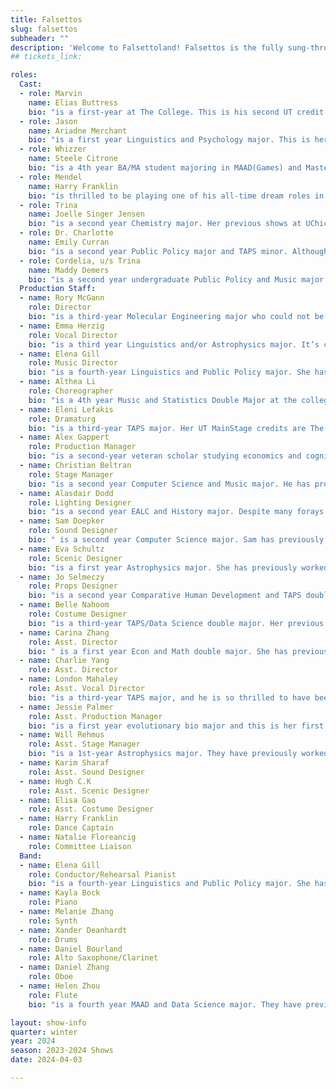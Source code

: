 ```yaml
---
title: Falsettos
slug: falsettos
subheader: ""
description: 'Welcome to Falsettoland! Falsettos is the fully sung-through musical that chronicles the evolution of nuclear family Marvin, Trina, and their son Jason as Marvin leaves Trina for a man, Whizzer, bringing them all to the door of psychiatrist Mendel. Watch as they—and the "lesbians from next door"—navigate hilarity, tragedy, and a looming Bar Mitzvah in 1979 New York City, learning how to find their place in the world.'
## tickets_link: 

roles:
  Cast:
  - role: Marvin
    name: Elias Buttress
    bio: "is a first-year at The College. This is his second UT credit after being an assistant production manager for Muscle Memory. When not onstage or in class, he enjoys listening to jazz. He would like to thank his parents for their support and UT for this opportunity."
  - role: Jason
    name: Ariadne Merchant
    bio: "is a first year Linguistics and Psychology major. This is her first time acting in (or even being part of) Uchicago Theater. Though she is new to college theater, she already is comfortable in its welcoming and exciting environment. Ariadne is thrilled to experience and be a part of such an amazing community in theater (the Falsettos cast and crew) and can't wait to continue her passion in the years to come."
  - role: Whizzer
    name: Steele Citrone
    bio: "is a 4th year BA/MA student majoring in MAAD(Games) and Mastering in Digital Studies. He has previously only acted and directed with Deans Men's productions, so he is excited to finally work and preform in a spacious Logan Center Theater (no more basement rehearsals)! In his free time, when he's not doing homework and making fun of his friends old high school bios, Steele, like Whizzer, likes to play games! While Canasta is not on his daily rotation, he does truly get embarrassingly upset over Chess. Steele hopes you enjoy this performance of the greatest musical ever conceived, well that may be a tad hyperbolic, but he doesn't have time to argue semantics; the show is about to begin!"
  - role: Mendel
    name: Harry Franklin
    bio: "is thrilled to be playing one of his all-time dream roles in this production! He is a 4th year Public Policy major and has previously performed with UT in Love's Labour's Lost (Don Armado) and The Trail to Oregon (McDoon). When not performing, Harry enjoys joggling, tap dancing, and having extensive conversations about figure skating with unwilling friends and roommates."
  - role: Trina
    name: Joelle Singer Jensen
    bio: "is a second year Chemistry major. Her previous shows at UChicago include Be More Chill (Jenna) and Perfect Match (Brittany). She finds it hilarious that people now have to purchase a ticket to see her be a neurotic Jewish woman who won't stop singing."
  - role: Dr. Charlotte
    name: Emily Curran
    bio: "is a second year Public Policy major and TAPS minor. Although this is her first time on the UT mainstage, her work has previously been seen in Romeo and Juliet (Assistant Lighting Designer), Macbeth in Space (Lighting Designer), and Be More Chill (Assistant Lighting Designer). She is also a curator for Theater [24] and encourages anyone who wants to get started with UT to come check it out next quarter! She would like to thank her amazing castmates and crew for being the best ever in all respects. She is thrilled to have been given the chance to perform again and is so grateful she has gotten to do it alongside them. As always, she would like to thank her friends and family for the support and love they give. She couldn't do it without them. Welcome to Falsettoland and enjoy the show!"
  - role: Cordelia, u/s Trina
    name: Maddy Demers
    bio: "is a second year undergraduate Public Policy and Music major. Falsettos is their first credit with UT, and they are beyond excited to be a part of this production. They would like to thank the entire cast & crew for making this a wonderful experience, and their parents for all of their support. Enjoy the show!"
  Production Staff:
  - name: Rory McGann
    role: Director
    bio: "is a third-year Molecular Engineering major who could not be more excited to see this production come to life! Getting to tell this beautiful story of growing up has truly been a privilege. He currently serves on UT Committee, and his previous UT credits include Be More Chill (Rich Goranski) and Romeo and Juliet (Juliet) - this makes Falsettos his directorial debut at the College! He would like to thank everyone who has made this possible, company or otherwise, and he hopes you enjoy the show."
  - name: Emma Herzig
    role: Vocal Director
    bio: "is a third year Linguistics and/or Astrophysics major. It’s complicated. She has previously worked on Be More Chill (Assistant Vocal Director) and the Weekend of Workshops Shows “Queen of Spades” (Assistant Vocal Director) and “Fields of Asphodel” (Zo), as well as multiple staged readings. Special thanks to Isabel Schmitz!"
  - name: Elena Gill
    role: Music Director
    bio: "is a fourth-year Linguistics and Public Policy major. She has previously worked on Be More Chill (Co-Music Director/Rehearsal Pianist/Keyboard 1), Queen of Spades (Pianist/Rehearsal Pianist), Yivdak (Composer/Arranger/Music Director/Pianist), Trail to Oregon! (Piano 1/Rehearsal Pianist), and Love’s Labour’s Lost (Asst. Sound Designer). She would like to thank all the members of the band for helping to carry drumkits and keyboards and stands to every rehearsal. This wouldn’t have happened without you guys! Thank you for putting up with rehearsal conditions that are newsworthy at other schools!"
  - name: Althea Li
    role: Choreographer
    bio: "is a 4th year Music and Statistics Double Major at the college. She has previously worked on Be More Chill (Co-Choreographer) and Weekend of Workshops (Co- Composer, Choreographer). Along with Falsettos, Althea is also working on The Play That Goes Wrong (Sound Designer) and her original musical Strings Attached (Co-Composer, Co- Music Director), both going up in Spring Quarter. She is very proud of this show, and would like to thank Rory for being a supportive and detail-oriented director, Christian for being a patient yet fun SM, and all the wonderful actors for never getting sick of Double Dream Feet."
  - name: Eleni Lefakis
    role: Dramaturg
    bio: "is a third-year TAPS major. Her UT MainStage credits are The Heirs (Stage Manager), The Trail to Oregon! (Assistant Director/Dramaturg), Romeo & Juliet (Co-Production Manager), Marian, or the True Tale of Robin Hood (Assistant Director/Dramaturg), MacBeth in Space (Dramaturg), The Laramie Project (SM Collective™), Be More Chill (Co-Director), Twelfth Night (Pre-Production Manager), and The Taming of The Shrew (Stage Manager/Assistant Dramaturg). Her current UT projects are Strings Attached (Co-Director/Dramaturg) and getting people to stop saying that UT doesn’t market itself (she serves as Outreach Chair on Committee). Falsettos has been her dream dramaturgy project and she would like to thank everyone for letting her ramble at them and specifically Rory for reading 200 pages worth of queer theory at her behest and not kicking her out every time she busted into his rehearsal room unannounced."
  - name: Alex Gappert
    role: Production Manager
    bio: "is a second-year veteran scholar studying economics and cognitive science. Alex previously worked as an assistant director on the musical Be More Chill. He has previously served in the US Navy as an air traffic controller and had experience working on the TV show Jack Ryan (Background Actor)."
  - name: Christian Beltran
    role: Stage Manager
    bio: "is a second year Computer Science and Music major. He has previously worked on Romeo and Juliet (Sampson/Apothecary/Paris' Page), Macbeth in Space (Assistant Lights), and Twelfth Night (Assistant Stage Manager), as well as a few Theater[24] productions and 4 years of high school acting. He would like to thank everyone who has worked on this production for all the passion and love they've poured into it."
  - name: Alasdair Dodd
    role: Lighting Designer
    bio: "is a second year EALC and History major. Despite many forays into theater in high school, this is his first production with UT! When not in the lighting booth, he can be found agonizing over Chinese homework or in the MADD center working his way through the Kingdom Hearts franchise."
  - name: Sam Doepker
    role: Sound Designer
    bio: " is a second year Computer Science major. Sam has previously worked on The Laramie Project (Sound Designer) and Weekend of Workshops Fall 2022 (Sound Designer)."
  - name: Eva Schultz
    role: Scenic Designer
    bio: "is a first year Astrophysics major. She has previously worked on Winter Workshops (Director, Actor, Writer), and two Theatre[24]'s (Designer). For more TAPS involvement, she is also a part of Medusa A Capella and works in the Scene Shop at the Logan center."
  - name: Jo Selmeczy
    role: Props Designer
    bio: "is a second year Comparative Human Development and TAPS double major. They have previously worked on Wolves (#8), Twelfth Night (Sebastian), The Laramie Project (Actor 6), and Romeo and Juliet (Romeo). Jo has also been a scriptwriter for 5 cycles (so far!) of Theater24. Jo is extremely excited to co-direct A Midsummer Night's Dream next quarter with their favorite 'little guy,' Christian Beltran. They are currently the Education Chair on the Dean's Men Board and Service and Advocacy Chair on the Organization of LGBTQ+ Students (OLS) Board. They hope you enjoy the cameo from the meanest and thinnest of the first ladies at the beginning of Act 2 as much as they do."
  - name: Belle Nahoom
    role: Costume Designer
    bio: "is a third-year TAPS/Data Science double major. Her previous theatre credits at the University include The Heirs (ASM), Marian (ASM), The Intruder Workshop (Costume Designer), Scientific Method (Costume Designer), Macbeth in Space (Hair & Makeup), Queen of Spades Workshop (SM & PM), The Laramie Project (SM Collective), the B.A. Thesis, Yivdak (Jared), 12th Night (Hair & Makeup), Be More Chill (Costume Designer), The Wolves (Asst. Costume Designer), Theatre[24](Curator), as well as the upcoming spring production of the Play That Goes Wrong (Costume Designer). Additionally, she is artistic director of the Commedia Dell’Arte improv troupe on campus and a member of Medusa A Capella. She would like to thank her phenomenal assistants for all their help!"
  - name: Carina Zhang
    role: Asst. Director
    bio: " is a first year Econ and Math double major. She has previously worked on The Taming of the Shrewd (Assistant Production Manager)."
  - name: Charlie Yang
    role: Asst. Director
  - name: London Mahaley
    role: Asst. Vocal Director
    bio: "is a third-year TAPS major, and he is so thrilled to have been able to work on University Theatre’s Falsettos! Having spent the majority of his first two years involved in University Theatre both as a member of Off-Off Campus’s 36th Generation and as Be More Chill’s Michael Mell, this year, he can be found “switching up the vibe” with UChicago’s Voices in Your Head, taking in back to ancient Greece with TAPS’s The Ballad of Oedipus, and jealously cleaning teeth in Off-Off Campus’s OPEN WIDE. While not performing in one way or another, London enjoys reading for his classes… and that’s pretty much it! He’s so excited for you all to see the product of what has truly been a labor of love for both cast and crew, and, as always, he would like to thank his family for supporting his love of theatre and his mentors, Dani Baldwin and Blake Wales, for never leading him astray."
  - name: Jessie Palmer
    role: Asst. Production Manager
    bio: "is a first year evolutionary bio major and this is her first experience backstage! Previous credits include Cat in the Hat (Seussical), Adelaide (Guys and Dolls), and Three’s a Crowd, a musical she wrote, directed, and composed. She also swims, scuba dives, and reads (a lot). Jellyfish are kind of her thing."
  - name: Will Rehmus
    role: Asst. Stage Manager
    bio: "is a 1st-year Astrophysics major. They have previously worked on Weekend of Workshops: Cassandra (Lighting/Sound Designer) and Muscle Memory (Assistant Lighting Designer). In the spring, they will be working on Strings Attached (Co-Sound Designer) and The Play That Goes Wrong."
  - name: Karim Sharaf
    role: Asst. Sound Designer
  - name: Hugh C.K
    role: Asst. Scenic Designer
  - name: Elisa Gao
    role: Asst. Costume Designer
  - name: Harry Franklin
    role: Dance Captain
  - name: Natalie Floreancig
    role: Committee Liaison
  Band:
  - name: Elena Gill
    role: Conductor/Rehearsal Pianist
    bio: "is a fourth-year Linguistics and Public Policy major. She has previously worked on Be More Chill (Co-Music Director/Rehearsal Pianist/Keyboard 1), Queen of Spades (Pianist/Rehearsal Pianist), Yivdak (Composer/Arranger/Music Director/Pianist), Trail to Oregon! (Piano 1/Rehearsal Pianist), and Love’s Labour’s Lost (Asst. Sound Designer). She would like to thank all the members of the band for helping to carry drumkits and keyboards and stands to every rehearsal. This wouldn’t have happened without you guys! Thank you for putting up with rehearsal conditions that are newsworthy at other schools!"
  - name: Kayla Bock
    role: Piano
  - name: Melanie Zhang
    role: Synth
  - name: Xander Deanhardt
    role: Drums
  - name: Daniel Bourland
    role: Alto Saxophone/Clarinet
  - name: Daniel Zhang
    role: Oboe
  - name: Helen Zhou
    role: Flute
    bio: "is a fourth year MAAD and Data Science major. They have previously worked on King Lear (Sound Design Assistant). This is their first time playing for musical and they had a wonderful time watching actors' dances."

layout: show-info
quarter: winter
year: 2024
season: 2023-2024 Shows
date: 2024-04-03

---
```

